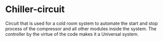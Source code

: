 # Chiller-circuit
Circuit that is used for a cold room system to automate the start and stop process of the compressor and all other modules inside the system. The controller by the virtue of the code makes it a Universal system.
